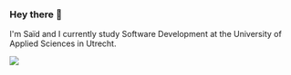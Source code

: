 ### Hey there 👋

I'm Saïd and I currently study Software Development at the University of Applied Sciences in Utrecht.

![](https://komarev.com/ghpvc/?username=Bosshi&color=blueviolet)

<!--
**Bosshi/bosshi** is a ✨ _special_ ✨ repository because its `README.md` (this file) appears on your GitHub profile.

Here are some ideas to get you started:

- 🔭 I’m currently working on ...
- 🌱 I’m currently learning ...
- 👯 I’m looking to collaborate on ...
- 🤔 I’m looking for help with ...
- 💬 Ask me about ...
- 📫 How to reach me: ...
- 😄 Pronouns: ...
- ⚡ Fun fact: ...
-->
